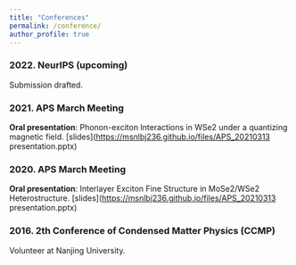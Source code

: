 ```yaml
---
title: "Conferences"
permalink: /conference/
author_profile: true
---
```



### 2022. NeurIPS (upcoming)
Submission drafted.

### 2021. APS March Meeting
**Oral presentation**: Phonon-exciton Interactions in WSe2 under a quantizing magnetic field. [slides](https://msnlbj236.github.io/files/APS_20210313 presentation.pptx) 

### 2020. APS March Meeting
**Oral presentation**: Interlayer Exciton Fine Structure in MoSe2/WSe2 Heterostructure. [slides](https://msnlbj236.github.io/files/APS_20210313 presentation.pptx) 

### 2016. 2th Conference of Condensed Matter Physics (CCMP)
Volunteer at Nanjing University.
